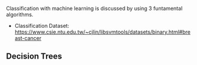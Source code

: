 Classification with machine learning is discussed by using 3 funtamental algorithms. 

* Classification Dataset:
https://www.csie.ntu.edu.tw/~cjlin/libsvmtools/datasets/binary.html#breast-cancer

## Decision Trees
